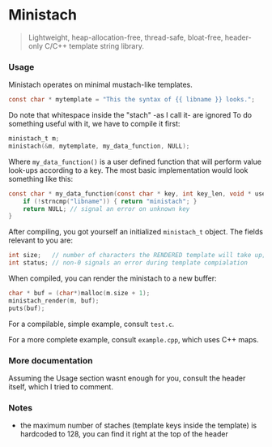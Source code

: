 # Ministach
> Lightweight, heap-allocation-free, thread-safe, bloat-free, header-only C/C++ template string library.

### Usage
Ministach operates on minimal mustach-like templates.

```C
const char * mytemplate = "This the syntax of {{ libname }} looks.";
```

Do note that whitespace inside the "stach" -as I call it-
are ignored
To do something useful with it, we have to compile it first:

```C
ministach_t m;
ministach(&m, mytemplate, my_data_function, NULL);
```

Where `my_data_function()` is a user defined function
that will perform value look-ups according to a key.
The most basic implementation would look something like this:

```C
const char * my_data_function(const char * key, int key_len, void * userdata) {
    if (!strncmp("libname")) { return "ministach"; }
    return NULL; // signal an error on unknown key
}
```

After compiling,
you got yourself an initialized `ministach_t` object.
The fields relevant to you are:

```C
int size;   // number of characters the RENDERED template will take up; NULL NOT ACOUNTED FOR
int status; // non-0 signals an error during template compialation
```

When compiled, you can render the ministach to a new buffer:

```C
char * buf = (char*)malloc(m.size + 1);
ministach_render(m, buf);
puts(buf);
```

For a compilable, simple example, consult `test.c`.

For a more complete example, consult `example.cpp`,
which uses C++ maps.

### More documentation
Assuming the Usage section wasnt enough for you,
consult the header itself,
which I tried to comment.

### Notes
+ the maximum number of staches (template keys inside the template) is hardcoded to 128,
you can find it right at the top of the header
